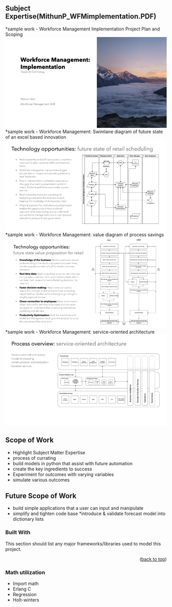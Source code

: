 ## Subject Expertise(MithunP_WFMimplementation.PDF) ##
*sample work - Workforce Management Implementation Project Plan and Scoping
![Step 1](Images/MithunP_WFMimplementation.001.png)
*sample work - Workforce Management: Swimlane diagram of future state of an excel based innovation
![Step 2](Images/MithunP_WFMimplementation.010.png)
*sample work - Workforce Management: value diagram of process savings
![Step 3](Images/MithunP_WFMimplementation.011.png)
*sample work - Workforce Management: service-oriented architecture
![Step 4](Images/MithunP_WFMimplementation.019.png)

<!-- ABOUT THE PROJECT -->
## Scope of **Work**
* Highlight Subject Matter Expertise
* process of currating
* build models in python that assist with future automation
* create the key ingredients to success
* Experiment for outcomes with varying variables
* simulate various outcomes

## Future Scope of **Work**
* build simple applications that a user can input and manipulate
* simplify and tighten code base
*introduce & validate forecast model into dictionary lists

### Built With

This section should list any major frameworks/libraries used to model this project. 


<p align="right">(<a href="#readme-top">back to top</a>)</p>

### Math utilization
* Import math
* Erlang C 
* Regression
* Holt-winters
